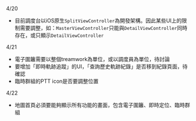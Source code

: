 4/20

* 目前調度台以iOS原生`SplitViewController`為開發架構。因此某些UI上的限制需要調整，如：`MasterViewController`只能與`DetailViewController`同時存在，或只顯示`DetailViewController`

4/21

* 電子圍籬需要以整個treamwork為單位，或以調度員為單位，待討論
* 要增加「即時軌跡追蹤」的UI，「查詢歷史軌跡紀錄」是否移到紀錄頁面，待確認
*  臨時群組的PTT icon是否要調整位置

4/22

* 地圖首頁必須要能夠顯示所有功能的畫面，包含電子圍籬、即時定位、臨時群組
